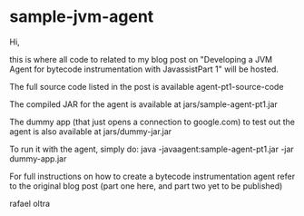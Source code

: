 sample-jvm-agent
================

Hi,

this is where all code to related to my blog post on "Developing a JVM Agent for bytecode instrumentation with JavassistPart 1" will be hosted.


The full source code listed in the post is available agent-pt1-source-code

The compiled JAR for the agent is available at jars/sample-agent-pt1.jar

The dummy app (that just opens a connection to google.com) to test out the agent is also available at jars/dummy-jar.jar

To run it with the agent, simply do: java -javaagent:sample-agent-pt1.jar -jar dummy-app.jar

For full instructions on how to create a bytecode instrumentation agent refer to the original blog post (part one here, and part two yet to be published)

rafael oltra
